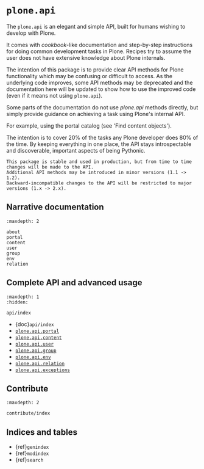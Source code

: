 # `plone.api`

The `plone.api` is an elegant and simple API, built for humans wishing to develop with Plone.

It comes with *cookbook*-like documentation and step-by-step instructions for doing common development tasks in Plone.
Recipes try to assume the user does not have extensive knowledge about Plone internals.

The intention of this package is to provide clear API methods for Plone functionality which may be confusing or difficult to access.
As the underlying code improves, some API methods may be deprecated and the documentation
here will be updated to show how to use the improved code (even if it means not using `plone.api`).

Some parts of the documentation do not use *plone.api* methods directly, but simply provide guidance on achieving
a task using Plone's internal API.

For example, using the portal catalog (see 'Find content objects').

The intention is to cover 20% of the tasks any Plone developer does 80% of the time.
By keeping everything in one place, the API stays introspectable and discoverable, important aspects of being Pythonic.

```{note}
This package is stable and used in production, but from time to time changes will be made to the API.
Additional API methods may be introduced in minor versions (1.1 -> 1.2).
Backward-incompatible changes to the API will be restricted to major versions (1.x -> 2.x).
```


## Narrative documentation

```{toctree}
:maxdepth: 2

about
portal
content
user
group
env
relation
```


## Complete API and advanced usage

```{toctree}
:maxdepth: 1
:hidden:

api/index
```

-   {doc}`api/index`
-   [`plone.api.portal`](api/portal)
-   [`plone.api.content`](api/content)
-   [`plone.api.user`](api/user)
-   [`plone.api.group`](api/group)
-   [`plone.api.env`](api/env)
-   [`plone.api.relation`](api/relation)
-   [`plone.api.exceptions`](api/exceptions)


## Contribute

```{toctree}
:maxdepth: 2

contribute/index
```

## Indices and tables

- {ref}`genindex`
- {ref}`modindex`
- {ref}`search`
